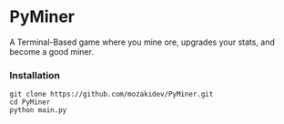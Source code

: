 # PyMiner
A Terminal-Based game where you mine ore, upgrades your stats, and become a good miner. 

### Installation
```
git clone https://github.com/mozakidev/PyMiner.git
cd PyMiner
python main.py
```
